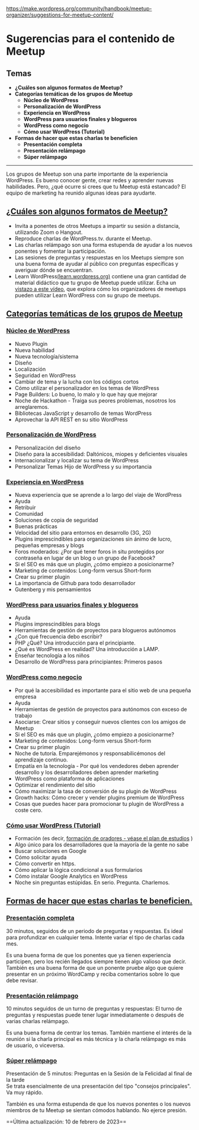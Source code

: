 https://make.wordpress.org/community/handbook/meetup-organizer/suggestions-for-meetup-content/

# Sugerencias para el contenido de Meetup

## Temas
- **¿Cuáles son algunos formatos de Meetup?**
- **Categorías temáticas de los grupos de Meetup**
    - **Núcleo de WordPress**
    - **Personalización de WordPress**
    - **Experiencia en WordPress**
    - **WordPress para usuarios finales y blogueros**
    - **WordPress como negocio**
    - **Cómo usar WordPress (Tutorial)**
- **Formas de hacer que estas charlas te beneficien**
    - **Presentación completa**
    - **Presentación relámpago**
    - **Súper relámpago**

---

Los grupos de Meetup son una parte importante de la experiencia WordPress. Es bueno conocer gente, crear redes y aprender nuevas habilidades. Pero, ¿qué ocurre si crees que tu Meetup está estancado? El equipo de marketing ha reunido algunas ideas para ayudarte.

## [¿Cuáles son algunos formatos de Meetup?](https://make.wordpress.org/community/handbook/meetup-organizer/suggestions-for-meetup-content/#what-are-some-meetup-formats)

- Invita a ponentes de otros Meetups a impartir su sesión a distancia, utilizando Zoom o Hangout.
- Reproduce charlas de WordPress.tv. durante el Meetup.
- Las charlas relámpago son una forma estupenda de ayudar a los nuevos ponentes y fomentar la participación.
- Las sesiones de preguntas y respuestas en los Meetups siempre son una buena forma de ayudar al público con preguntas específicas y averiguar dónde se encuentran.
- Learn WordPress[(learn.wordpress.org)](http://learn.wordpress.org) contiene una gran cantidad de material didáctico que tu grupo de Meetup puede utilizar. Echa un [vistazo a este vídeo](https://www.youtube.com/watch?v=6bbq95Ep0ng), que explora cómo los organizadores de meetups pueden utilizar Learn WordPress con su grupo de meetups.

## [Categorías temáticas de los grupos de Meetup](https://make.wordpress.org/community/handbook/meetup-organizer/suggestions-for-meetup-content/#meetup-topic-categories)

### [Núcleo de WordPress](https://make.wordpress.org/community/handbook/meetup-organizer/suggestions-for-meetup-content/#wordpress-core)

- Nuevo Plugin
- Nueva habilidad
- Nueva tecnología/sistema
- Diseño
- Localización
- Seguridad en WordPress
- Cambiar de tema y la lucha con los códigos cortos
- Cómo utilizar el personalizador en los temas de WordPress
- Page Builders: Lo bueno, lo malo y lo que hay que mejorar
- Noche de Hackathon - Traiga sus peores problemas, nosotros los arreglaremos.
- Bibliotecas JavaScript y desarrollo de temas WordPress
- Aprovechar la API REST en su sitio WordPress

### [Personalización de WordPress](https://make.wordpress.org/community/handbook/meetup-organizer/suggestions-for-meetup-content/#wordpress-customization)

- Personalización del diseño
- Diseño para la accesibilidad: Daltónicos, miopes y deficientes visuales
- Internacionalizar y localizar su tema de WordPress
- Personalizar Temas Hijo de WordPress y su importancia

### [Experiencia en WordPress](https://make.wordpress.org/community/handbook/meetup-organizer/suggestions-for-meetup-content/#wordpress-experience)

- Nueva experiencia que se aprende a lo largo del viaje de WordPress
- Ayuda
- Retribuir
- Comunidad
- Soluciones de copia de seguridad
- Buenas prácticas
- Velocidad del sitio para entornos en desarrollo (3G, 2G)
- Plugins imprescindibles para organizaciones sin ánimo de lucro, pequeñas empresas y blogs
- Foros moderados: ¿Por qué tener foros in situ protegidos por contraseña en lugar de un blog o un grupo de Facebook?
- Si el SEO es más que un plugin, ¿cómo empiezo a posicionarme?
- Marketing de contenidos: Long-form versus Short-form
- Crear su primer plugin
- La importancia de Github para todo desarrollador
- Gutenberg y mis pensamientos

### [WordPress para usuarios finales y blogueros](https://make.wordpress.org/community/handbook/meetup-organizer/suggestions-for-meetup-content/#wordpress-for-end-users-bloggers)

- Ayuda
- Plugins imprescindibles para blogs
- Herramientas de gestión de proyectos para blogueros autónomos
- ¿Con qué frecuencia debo escribir?
- PHP ¿Qué? Una introducción para el principiante.
- ¿Qué es WordPress en realidad? Una introducción a LAMP.
- Enseñar tecnología a los niños
- Desarrollo de WordPress para principiantes: Primeros pasos

### [WordPress como negocio](https://make.wordpress.org/community/handbook/meetup-organizer/suggestions-for-meetup-content/#wordpress-as-business)

- Por qué la accesibilidad es importante para el sitio web de una pequeña empresa
- Ayuda
- Herramientas de gestión de proyectos para autónomos con exceso de trabajo
- Asociarse: Crear sitios y conseguir nuevos clientes con los amigos de Meetup
- Si el SEO es más que un plugin, ¿cómo empiezo a posicionarme?
- Marketing de contenidos: Long-form versus Short-form
- Crear su primer plugin
- Noche de tutoría. Emparejémonos y responsabilicémonos del aprendizaje continuo.
- Empatía en la tecnología - Por qué los vendedores deben aprender desarrollo y los desarrolladores deben aprender marketing
- WordPress como plataforma de aplicaciones
- Optimizar el rendimiento del sitio
- Cómo maximizar la tasa de conversión de su plugin de WordPress
- Growth hacks: Cómo crecer y vender plugins premium de WordPress
- Cosas que puedes hacer para promocionar tu plugin de WordPress a coste cero.

### [Cómo usar WordPress (Tutorial)](https://make.wordpress.org/community/handbook/meetup-organizer/suggestions-for-meetup-content/#how-to-wordpress-tutorial)

- Formación (es decir, [formación de oradores - véase el plan de estudios](https://learn.wordpress.org/lesson-plan/speaker-training-workshop/) )
- Algo único para los desarrolladores que la mayoría de la gente no sabe
- Buscar soluciones en Google
- Cómo solicitar ayuda
- Cómo convertir en https.
- Cómo aplicar la lógica condicional a sus formularios
- Cómo instalar Google Analytics en WordPress
- Noche sin preguntas estúpidas. En serio. Pregunta. Charlemos.

## [Formas de hacer que estas charlas te beneficien.](https://make.wordpress.org/community/handbook/meetup-organizer/suggestions-for-meetup-content/#ways-to-make-these-talks-work-for-you)

### [Presentación completa](https://make.wordpress.org/community/handbook/meetup-organizer/suggestions-for-meetup-content/#full-length-presentation)

30 minutos, seguidos de un periodo de preguntas y respuestas. Es ideal para profundizar en cualquier tema. Intente variar el tipo de charlas cada mes.

Es una buena forma de que los ponentes que ya tienen experiencia participen, pero los recién llegados siempre tienen algo valioso que decir. También es una buena forma de que un ponente pruebe algo que quiere presentar en un próximo WordCamp y reciba comentarios sobre lo que debe revisar.

### [Presentación relámpago](https://make.wordpress.org/community/handbook/meetup-organizer/suggestions-for-meetup-content/#lightning-presentation)

10 minutos seguidos de un turno de preguntas y respuestas: El turno de preguntas y respuestas puede tener lugar inmediatamente o después de varias charlas relámpago.

Es una buena forma de centrar los temas. También mantiene el interés de la reunión si la charla principal es más técnica y la charla relámpago es más de usuario, o viceversa.

### [Súper relámpago](https://make.wordpress.org/community/handbook/meetup-organizer/suggestions-for-meetup-content/#super-lightning)

Presentación de 5 minutos: Preguntas en la Sesión de la Felicidad al final de la tarde  
Se trata esencialmente de una presentación del tipo "consejos principales". Va muy rápido.

También es una forma estupenda de que los nuevos ponentes o los nuevos miembros de tu Meetup se sientan cómodos hablando. No ejerce presión.

==Última actualización: 10 de febrero de 2023==